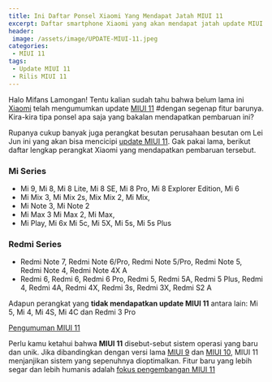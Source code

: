 ```yaml
---
title: Ini Daftar Ponsel Xiaomi Yang Mendapat Jatah MIUI 11
excerpt: Daftar smartphone Xiaomi yang akan mendapat jatah update MIUI 11
header:
 image: /assets/image/UPDATE-MIUI-11.jpeg
categories:
 - MIUI 11
tags:
 - Update MIUI 11
 - Rilis MIUI 11
---
```

Halo Mifans Lamongan! Tentu kalian sudah tahu bahwa belum lama ini [Xiaomi](xiaomi-resmi-umumkan-miui-11) telah mengumumkan update [MIUI 11](#segunung-fitur-baru-di-miui-11) #dengan segenap fitur barunya. Kira-kira tipa ponsel apa saja yang bakalan mendapatkan pembaruan ini?

Rupanya cukup banyak juga perangkat besutan perusahaan besutan om Lei Jun ini yang akan bisa mencicipi [update MIUI 11](/download-miui-11-semua-tipe). Gak pakai lama, berikut daftar lengkap perangkat Xiaomi yang mendapatkan pembaruan tersebut.

### Mi Series

- Mi 9, Mi 8, Mi 8 Lite, Mi 8 SE, Mi 8 Pro, Mi 8 Explorer Edition, Mi 6 
- Mi Mix 3, Mi Mix 2s, Mix Mix 2, Mi Mix, 
- Mi Note 3, Mi Note 2 
- Mi Max 3 Mi Max 2, Mi Max, 
- Mi Play, Mi 6x Mi 5c, Mi 5X, Mi 5s, Mi 5s Plus

### Redmi Series

- Redmi Note 7, Redmi Note 6/Pro, Redmi Note 5/Pro, Redmi Note 5, Redmi Note 4, Redmi Note 4X A
- Redmi 6, Redmi 6, Redmi 6 Pro, Redmi 5, Redmi 5A, Redmi 5 Plus, Redmi 4, Redmi 4A, Redmi 4X, Redmi 3s, Redmi 3X, Redmi S2 A

Adapun perangkat yang **tidak mendapatkan update MIUI 11** antara lain: Mi 5, Mi 4, Mi 4S, Mi 4C dan Redmi 3 Pro

[Pengumuman MIUI 11](https://akcdn.detik.net.id/community/media/visual/2019/02/14/1bb34bbb-af75-42f3-aa03-b95035ea80d4.jpeg)

Perlu kamu ketahui bahwa **MIUI 11** disebut-sebut sistem operasi yang baru dan unik. Jika dibandingkan dengan versi lama [MIUI 9](/update-rom-miui-92-global-stable-full-changelog) dan [MIUI 10](/review-miui-10-stabil-performa-fitur-baru-kelebihan-dan-kekurangan), MIUI 11 menjanjikan sistem yang sepenuhnya dioptimalkan.
Fitur baru yang lebih segar dan lebih humanis adalah [fokus pengembangan MIUI 11](/fitur-baru-miui-11-lebih-segar-dan-humanis) 
